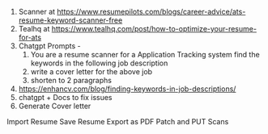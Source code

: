 1.  Scanner at https://www.resumepilots.com/blogs/career-advice/ats-resume-keyword-scanner-free
2. Tealhq at https://www.tealhq.com/post/how-to-optimize-your-resume-for-ats
3. Chatgpt Prompts - 
	1. You are a resume scanner for a Application Tracking system find the keywords in the following job description
	2. write a cover letter for the above job
	3. shorten to 2 paragraphs
4. https://enhancv.com/blog/finding-keywords-in-job-descriptions/
5. chatgpt + Docs to fix issues
6. Generate Cover letter


Import Resume
Save Resume
Export as PDF
Patch and PUT Scans